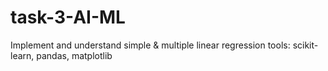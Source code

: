 # task-3-AI-ML
Implement and understand simple & multiple linear regression
tools: scikit- learn, pandas, matplotlib
